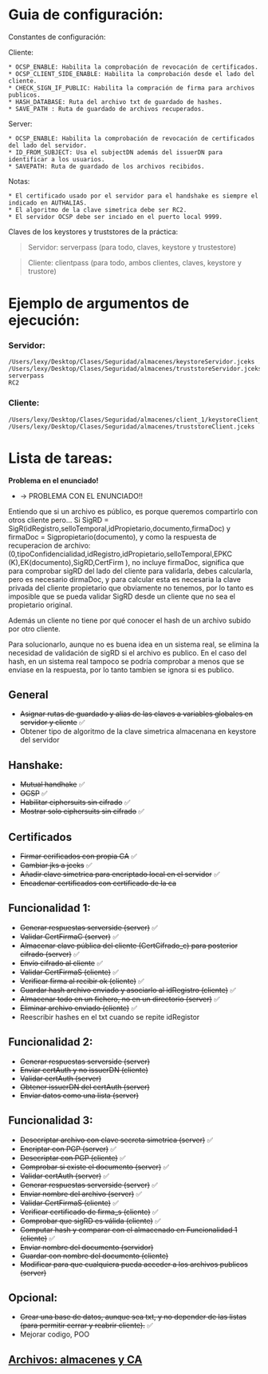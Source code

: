 # Guia de configuración:
Constantes de configuración:

Cliente:

	* OCSP_ENABLE: Habilita la comprobación de revocación de certificados.
	* OCSP_CLIENT_SIDE_ENABLE: Habilita la comprobación desde el lado del cliente.
	* CHECK_SIGN_IF_PUBLIC: Habilita la compración de firma para archivos publicos.
	* HASH_DATABASE: Ruta del archivo txt de guardado de hashes.
	* SAVE_PATH : Ruta de guardado de archivos recuperados.

Server: 

	* OCSP_ENABLE: Habilita la comprobación de revocación de certificados del lado del servidor.
	* ID_FROM_SUBJECT: Usa el subjectDN además del issuerDN para identificar a los usuarios.
	* SAVEPATH: Ruta de guardado de los archivos recibidos.

Notas:

	* El certificado usado por el servidor para el handshake es siempre el indicado en AUTHALIAS.
	* El algoritmo de la clave simetrica debe ser RC2.
	* El servidor OCSP debe ser inciado en el puerto local 9999.



Claves de los keystores y truststores de la práctica:

> Servidor: serverpass (para todo, claves, keystore y trustestore)

> Cliente: clientpass (para todo, ambos clientes, claves, keystore y trustore)



# Ejemplo de argumentos de ejecución:

### Servidor:
	/Users/lexy/Desktop/Clases/Seguridad/almacenes/keystoreServidor.jceks
	/Users/lexy/Desktop/Clases/Seguridad/almacenes/truststoreServidor.jceks
	serverpass
	RC2

### Cliente:
	/Users/lexy/Desktop/Clases/Seguridad/almacenes/client_1/keystoreClient_1.jceks
	/Users/lexy/Desktop/Clases/Seguridad/almacenes/truststoreClient.jceks

# Lista de tareas:

__Problema en el enunciado!__
* -> PROBLEMA CON EL ENUNCIADO!!
							 
Entiendo que si un archivo es público, es porque queremos compartirlo con
otros cliente pero... 
Si SigRD = SigR(idRegistro,selloTemporal,idPropietario,documento,firmaDoc) 
y firmaDoc = Sigpropietario(documento), y como la respuesta de recuperacion 
de archivo: (0,tipoConfidencialidad,idRegistro,idPropietario,selloTemporal,EPKC
(K),EK(documento),SigRD,CertFirm ), no incluye firmaDoc, significa que para
comprobar sigRD del lado del cliente para validarla, debes calcularla, pero
es necesario dirmaDoc, y para calcular esta es necesaria la clave privada del
cliente propietario que obviamente no tenemos, por lo tanto es imposible que
se pueda validar SigRD desde un cliente que no sea el propietario original.
							  
Además un cliente no tiene por qué conocer el hash de un archivo subido por
otro cliente.
							  
Para solucionarlo, aunque no es buena idea en un sistema real, se elimina la
necesidad de validación de sigRD si el archivo es publico. En el caso del
hash, en un sistema real tampoco se podría comprobar a menos que se enviase
en la respuesta, por lo tanto tambien se ignora si es publico.

## General
* ~~Asignar rutas de guardado y alias de las claves a variables globales en servidor y cliente~~ :white_check_mark:
* Obtener tipo de algoritmo de la clave simetrica almacenana en keystore del servidor

## Hanshake:
* ~~Mutual handhake~~  :white_check_mark:
* ~~OCSP~~ :white_check_mark:
* ~~Habilitar ciphersuits sin cifrado~~ :white_check_mark:
* ~~Mostrar solo ciphersuits sin cifrado~~ :white_check_mark:

## Certificados
* ~~Firmar cerificados con propia CA~~ :white_check_mark:
* ~~Cambiar jks a jceks~~  :white_check_mark:
* ~~Añadir clave simetrica para encriptado local en el servidor~~ :white_check_mark:
* ~~Encadenar certificados con certificado de la ca~~

## Funcionalidad 1:
* ~~Generar respuestas serverside (server)~~ :white_check_mark:
* ~~Validar CertFirmaC (server)~~ :white_check_mark:
* ~~Almacenar clave pública del cliente (CertCifrado_c) para posterior cifrado (server)~~ :white_check_mark:
* ~~Envío cifrado al cliente~~ :white_check_mark:
* ~~Validar CertFirmaS (cliente)~~ :white_check_mark:
* ~~Verificar firma al recibir ok (cliente)~~ :white_check_mark:
* ~~Guardar hash archivo enviado y asociarlo al idRegistro (cliente)~~ :white_check_mark:
* ~~Almacenar todo en un fichero, no en un directorio (server)~~ :white_check_mark:
* ~~Eliminar archivo enviado (cliente)~~ :white_check_mark:
* Reescribir hashes en el txt cuando se repite idRegistor

## Funcionalidad 2:
* ~~Generar respuestas serverside (server)~~
* ~~Enviar certAuth y no issuerDN (cliente)~~
* ~~Validar certAuth (server)~~
* ~~Obtener issuerDN del certAuth (server)~~
* ~~Enviar datos como una lista (server)~~


## Funcionalidad 3:
* ~~Desecriptar archivo con clave secreta simetrica (server)~~  :white_check_mark:
* ~~Encriptar con PGP (server)~~  :white_check_mark:
* ~~Desecriptar con PGP (cliente)~~ :white_check_mark:
* ~~Comprobar si existe el documento (server)~~ :white_check_mark:
* ~~Validar certAuth (server)~~ :white_check_mark:
* ~~Generar respuestas serverside (server)~~ :white_check_mark:
* ~~Enviar nombre del archivo (server)~~ :white_check_mark:
* ~~Validar CertFirmaS (cliente)~~ :white_check_mark:
* ~~Verificar certificado de firma_s (cliente)~~ :white_check_mark:
* ~~Comprobar que sigRD es válida (cliente)~~ :white_check_mark:
* ~~Computar hash y comparar con el almacenado en Funcionalidad 1 (cliente)~~ :white_check_mark:
* ~~Enviar nombre del documento (servidor)~~
* ~~Guardar con nombre del documento (cliente)~~
* ~~Modificar para que cualquiera pueda acceder a los archivos publicos (server)~~


## Opcional:
* ~~Crear una base de datos, aunque sea txt, y no depender de las listas (para permitir cerrar y reabrir cliente).~~ :white_check_mark:
* Mejorar codigo, POO

## [Archivos: almacenes y CA](https://drive.google.com/drive/folders/1lCv0Sylmk9a1QR4UhN9tw8FaoDe6kHwd?usp=sharing)

